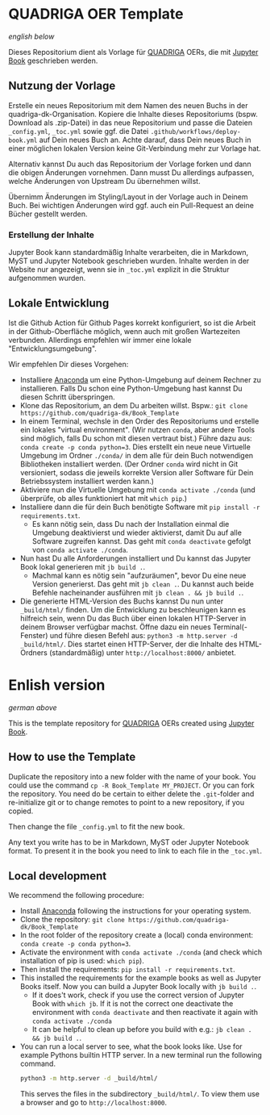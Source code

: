 # QUADRIGA OER Template

_english below_

Dieses Repositorium dient als Vorlage für [QUADRIGA](https://quadriga-dk.github.io) OERs, die mit [Jupyter Book](https://jupyterbook.org) geschrieben werden.

## Nutzung der Vorlage

Erstelle ein neues Repositorium mit dem Namen des neuen Buchs in der quadriga-dk-Organisation. Kopiere die Inhalte dieses Repositoriums (bspw. Download als .zip-Datei) in das neue Repositorium und passe die Dateien `_config.yml`, `_toc.yml` sowie ggf. die Datei `.github/workflows/deploy-book.yml` auf Dein neues Buch an. Achte darauf, dass Dein neues Buch in einer möglichen lokalen Version keine Git-Verbindung mehr zur Vorlage hat.

Alternativ kannst Du auch das Repositorium der Vorlage forken und dann die obigen Änderungen vornehmen. Dann musst Du allerdings aufpassen, welche Änderungen von Upstream Du übernehmen willst.

Übernimm Änderungen im Styling/Layout in der Vorlage auch in Deinem Buch. Bei wichtigen Änderungen wird ggf. auch ein Pull-Request an deine Bücher gestellt werden.

### Erstellung der Inhalte

Jupyter Book kann standardmäßig Inhalte verarbeiten, die in Markdown, MyST und Jupyter Notebook geschrieben wurden. Inhalte werden in der Website nur angezeigt, wenn sie in `_toc.yml` explizit in die Struktur aufgenommen wurden.

## Lokale Entwicklung

Ist die Github Action für Github Pages korrekt konfiguriert, so ist die Arbeit in der Github-Oberfläche möglich, wenn auch mit großen Wartezeiten verbunden. Allerdings empfehlen wir immer eine lokale "Entwicklungsumgebung".

Wir empfehlen Dir dieses Vorgehen:
- Installiere [Anaconda](https://www.anaconda.com/download) um eine Python-Umgebung auf deinem Rechner zu installieren. Falls Du schon eine Python-Umgebung hast kannst Du diesen Schritt überspringen.
- Klone das Repositorium, an dem Du arbeiten willst. Bspw.: `git clone https://github.com/quadriga-dk/Book_Template`
- In einem Terminal, wechsle in den Order des Repositoriums und erstelle ein lokales "virtual environment". (Wir nutzen `conda`, aber andere Tools sind möglich, falls Du schon mit diesen vertraut bist.) Führe dazu aus: `conda create -p conda python=3`. Dies erstellt ein neue neue Virtuelle Umgebung im Ordner `./conda/` in dem alle für dein Buch notwendigen Bibliotheken installiert werden. (Der Ordner `conda` wird nicht in Git versioniert, sodass die jeweils korrekte Version aller Software für Dein Betriebssystem installiert werden kann.)
- Aktiviere nun die Virtuelle Umgebung mit `conda activate ./conda` (und überprüfe, ob alles funktioniert hat mit `which pip`.)
- Installiere dann die für dein Buch benötigte Software mit `pip install -r requirements.txt`.
  - Es kann nötig sein, dass Du nach der Installation einmal die Umgebung deaktivierst und wieder aktivierst, damit Du auf alle Software zugreifen kannst. Das geht mit `conda deactivate` gefolgt von `conda activate ./conda`.
- Nun hast Du alle Anforderungen installiert und Du kannst das Jupyter Book lokal generieren mit `jb build .`.
  - Machmal kann es nötig sein "aufzuräumen", bevor Du eine neue Version generierst. Das geht mit `jb clean .`. Du kannst auch beide Befehle nacheinander ausführen mit `jb clean . && jb build .`.
- Die generierte HTML-Version des Buchs kannst Du nun unter `_build/html/` finden. Um die Entwicklung zu beschleunigen kann es hilfreich sein, wenn Du das Buch über einen lokalen HTTP-Server in deinem Browser verfügbar machst. Öffne dazu ein neues Terminal(-Fenster) und führe diesen Befehl aus: `python3 -m http.server -d _build/html/`. Dies startet einen HTTP-Server, der die Inhalte des HTML-Ordners (standardmäßig) unter `http://localhost:8000/` anbietet.

# Enlish version
_german above_

This is the template repository for [QUADRIGA](https://quadriga-dk.github.io) OERs created using [Jupyter Book](https://jupyterbook.org).

## How to use the Template

Duplicate the repository into a new folder with the name of your book. You could use the command `cp -R Book_Template MY_PROJECT`. Or you can fork the repository. You need do be certain to either delete the `.git`-folder and re-initialize git or to change remotes to point to a new repository, if you copied.

Then change the file `_config.yml` to fit the new book.

Any text you write has to be in Markdown, MyST oder Jupyter Notebook format. To present it in the book you need to link to each file in the `_toc.yml`. 

## Local development

We recommend the following procedure:
- Install [Anaconda](https://www.anaconda.com/download) following the instructions for your operating system.
- Clone the repository: `git clone https://github.com/quadriga-dk/Book_Template`
- In the root folder of the repository create a (local) conda environment: `conda create -p conda python=3`.
- Activate the environment with `conda activate ./conda` (and check which installation of pip is used: `which pip`).
- Then install the requirements: `pip install -r requirements.txt`.
- This installed the requirements for the example books as well as Jupyter Books itself. Now you can build a Jupyter Book locally with `jb build .`.
  - If it does't work, check if you use the correct version of Jupyter Book with `which jb`. If it is not the correct one deactivate the environment with `conda deactivate` and then reactivate it again with `conda activate ./conda`
  - It can be helpful to clean up before you build with e.g.: `jb clean . && jb build .`.
- You can run a local server to see, what the book looks like. Use for example Pythons builtin HTTP server. In a new terminal run the following command.
  ```bash
  python3 -m http.server -d _build/html/
  ```
  This serves the files in the subdirectory `_build/html/`. To view them use a browser and go to `http://localhost:8000`.

